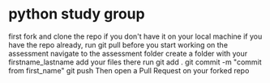 # python study group
 first fork and clone the repo if you don't have it on your local machine
 if you have the repo already, run git pull before you start working on the assessment
 navigate to the assessment folder create a folder with your firstname_lastname
 add your files there
 run git add .
 git commit -m "commit from first_name"
 git push
 Then open a Pull Request on your forked repo

